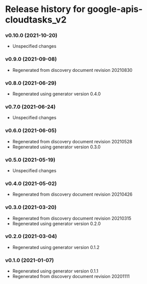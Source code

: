 # Release history for google-apis-cloudtasks_v2

### v0.10.0 (2021-10-20)

* Unspecified changes

### v0.9.0 (2021-09-08)

* Regenerated from discovery document revision 20210830

### v0.8.0 (2021-06-29)

* Regenerated using generator version 0.4.0

### v0.7.0 (2021-06-24)

* Unspecified changes

### v0.6.0 (2021-06-05)

* Regenerated from discovery document revision 20210528
* Regenerated using generator version 0.3.0

### v0.5.0 (2021-05-19)

* Unspecified changes

### v0.4.0 (2021-05-02)

* Regenerated from discovery document revision 20210426

### v0.3.0 (2021-03-20)

* Regenerated from discovery document revision 20210315
* Regenerated using generator version 0.2.0

### v0.2.0 (2021-03-04)

* Regenerated using generator version 0.1.2

### v0.1.0 (2021-01-07)

* Regenerated using generator version 0.1.1
* Regenerated from discovery document revision 20201111

